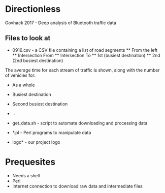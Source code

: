 # Directionless
Govhack 2017 - Deep analysis of Bluetooth traffic data

## Files to look at
* 0916.csv - a CSV file containing a list of road segments
** From the left
** Intersection From
** Intersection To
** 1st (busiest destination)
** 2nd (2nd busiest destination)

The average time for each stream of traffic is shown, along with the number of vehicles for:
* As a whole
* Busiest destination
* Second busiest destination
* ..

* get_data.sh - script to automate downloading and processing data
* *.pl - Perl programs to manipulate data
* logo* - our project logo

# Prequesites
* Needs a shell
* Perl
* Internet connection to download raw data and intermediate files
